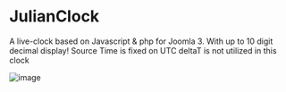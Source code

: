 JulianClock
========
A live-clock based on Javascript & php for Joomla 3.
With up to 10 digit decimal display!
Source Time is fixed on UTC
deltaT is not utilized in this clock

![image](https://github.com/user-attachments/assets/6bdcbf5f-15a4-49ef-92dd-b5f9da6434ff)

